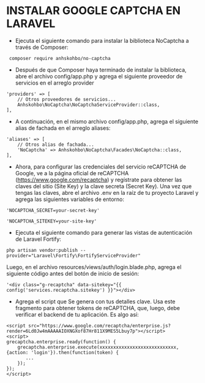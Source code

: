 # INSTALAR GOOGLE CAPTCHA EN LARAVEL
* Ejecuta el siguiente comando para instalar la biblioteca NoCaptcha a través de Composer:

```
 composer require anhskohbo/no-captcha
```

* Después de que Composer haya terminado de instalar la biblioteca, abre el archivo config/app.php y agrega el siguiente proveedor de servicios en el arreglo provider
```
'providers' => [
    // Otros proveedores de servicios...
    Anhskohbo\NoCaptcha\NoCaptchaServiceProvider::class,
],
```

* A continuación, en el mismo archivo config/app.php, agrega el siguiente alias de fachada en el arreglo aliases:
```
'aliases' => [
    // Otros alias de fachada...
    'NoCaptcha' => Anhskohbo\NoCaptcha\Facades\NoCaptcha::class,
],
```

* Ahora, para configurar las credenciales del servicio reCAPTCHA de Google, ve a la página oficial de reCAPTCHA (https://www.google.com/recaptcha) y regístrate para obtener las claves del sitio (Site Key) y la clave secreta (Secret Key).
Una vez que tengas las claves, abre el archivo .env en la raíz de tu proyecto Laravel y agrega las siguientes variables de entorno:
``` 
'NOCAPTCHA_SECRET=your-secret-key'

'NOCAPTCHA_SITEKEY=your-site-key'
```

* Ejecuta el siguiente comando para generar las vistas de autenticación de Laravel Fortify:
```
php artisan vendor:publish --provider="Laravel\Fortify\FortifyServiceProvider"
```

Luego, en el archivo resources/views/auth/login.blade.php, agrega el siguiente código antes del botón de inicio de sesión:

```
'<div class="g-recaptcha" data-sitekey="{{ config('services.recaptcha.sitekey') }}"></div>
```

* Agrega el script que Se genera con tus detalles clave. Usa este fragmento para obtener tokens de reCAPTCHA, que, luego, debe verificar el backend de tu aplicación.
Es algo así:
```
<script src="https://www.google.com/recaptcha/enterprise.js?render=6Ld0Jw4mAAAAAIOXNGXof87Hr811X9MES5Lbuy7p"></script>
<script>
grecaptcha.enterprise.ready(function() {
    grecaptcha.enterprise.execute(xxxxxxxxxxxxxxxxxxxxxxxxxxxx, {action: 'login'}).then(function(token) {
       ...
    });
});
</script>
```